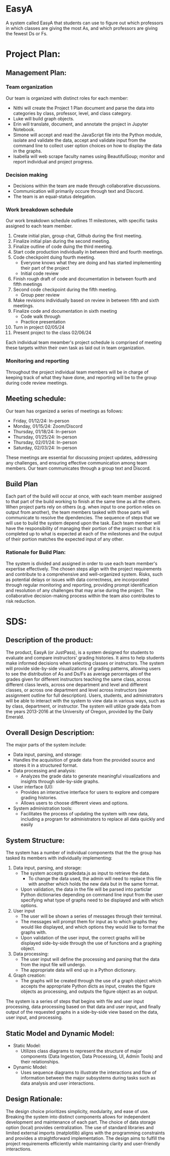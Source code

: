 # EasyA
A system called EasyA that students can use to figure out which professors in which classes are giving the most As, and which professors are giving the fewest Ds or Fs.

# Project Plan:

## Management Plan:

### Team organization
Our team is organized with distinct roles for each member:
- Nithi will create the Project 1 Plan document and parse the data into categories by class, professor, level, and class category.
- Luke will build graph objects.
- Erin will translate, document, and annotate the project in Jupyter Notebook.
- Simone will accept and read the JavaScript file into the Python module, isolate and validate the data, accept and validate input from the command line to collect user option choices on how to display the data in the graphs.
- Isabella will web scrape faculty names using BeautifulSoup; monitor and report individual and project progress.

### Decision making
- Decisions within the team are made through collaborative discussions.
- Communication will primarily occure through text and Discord.
- The team is an equal-status delegation.

### Work breakdown schedule
Our work breakdown schedule outlines 11 milestones, with specific tasks assigned to each team member. 
1. Create initial plan, group chat, Github during the first meeting.
2. Finalize initial plan during the second meeting.
3. Finalize outline of code duing the third meeting.
4. Start code production individually in between third and fourth meetings.
5. Code checkpoint duing fourth meeting.
    - Everyone knows what they are doing and has started implementing their part of the project
    - Initial code review
6. Finish rough draft of code and documentation in between fourth and fifth meetings 
7. Second code checkpoint during the fifth meeting.
    - Group peer review
8. Make revisions individually based on review in between fifth and sixth meetings.
9. Finalize code and documentation in sixth meeting
    - Code walk through 
    - Practice presentation
10. Turn in project 02/05/24
11. Present project to the class 02/06/24

Each individual team meamber's project schedule is comprised of meeting these targets within their own task as laid out in team organization.
 
### Monitoring and reporting
Throughout the project individual team members will be in charge of keeping track of what they have done, and reporting will be to the group during code review meetings. 

## Meeting schedule:
Our team has organized a series of meetings as follows:
- Friday, 01/12/24: In-person
- Monday, 01/15/24: Zoom/Discord
- Thursday, 01/18/24: In-person
- Thursday, 01/25/24: In-person
- Thursday, 02/01/24: In-person
- Saturday, 02/03/24: In-person

These meetings are essential for discussing project updates, addressing any challenges, and ensuring effective communication among team members.
Our team communicates through a group text and Discord.

## Build Plan
Each part of the build will occur at once, with each team member assigned to that part of the build working to finish at the same time as all the others. When project parts rely on others (e.g. when input to one portion relies on output from another), the team members tasked with those parts will communicate to resolve the dpendencies. The sequence of steps that we will use to build the system depend upon the task. Each team member will have the responsibility of managing their portion of the project so that it is completed up to what is expected at each of the milestones and the output of their portion matches the expected input of any other.

### Rationale for Build Plan:
The system is divided and assigned in order to use each team member's expertise effectively. The chosen steps align with the project requirements and contribute to a comprehensive and well-organized system. Risks, such as potential delays or issues with data correctness, are incorporated through regular monitoring and reporting, providing prompt identification and resolution of any challenges that may arise during the project. The collaborative decision-making process within the team also contributes to risk reduction. 

# SDS:
## Description of the product:
The product, EasyA (or JustPass), is a system designed for students to evaluate and compare instructors' grading histories. It aims to help students make informed decisions when selecting classes or instructors. The system will provide side-by-side visualizations of grading patterns, allowing users to see the distribution of As and Ds/Fs as average percentages of the grades given for different instructors teaching the same class, across different class levels, across one department and level and different classes, or across one department and level across instructors (see assignment outline for full description). Users, students, and administrators will be able to interact with the system to view data in various ways, such as by class, department, or instructor. The system will utilize grade data from the years 2013-2016 at the University of Oregon, provided by the Daily Emerald. 

## Overall Design Description:
The major parts of the system include:
-  Data input, parsing, and storage: 
  - Handles the acquisition of grade data from the provided source and stores it in a structured format.
- Data processing and analysis: 
  - Analyzes the grade data to generate meaningful visualizations and insights through side-by-side graphs.
- User interface (UI): 
  - Provides an interactive interface for users to explore and compare grading histories. 
  - Allows users to choose different views and options.
- System administration tools: 
  - Facilitates the process of updating the system with new data, including a program for administrators to replace all data quickly and easily

## System Structure:
The system has a number of individual components that the the group has tasked its members with individually implementing:
1. Data input, parsing, and storage: 
    - The system accepts gradedata.js as input to retrieve the data.
      - To change the data used, the admin will need to replace this file with another which holds the new data but in the same format. 
    - Upon validation, the data in the file will be parsed into particlar Python dictionaries depending on command line input from the user specifying what type of graphs need to be displayed and with which options.
2. User input
    - The user will be shown a series of messages through their terminal.
    - The messages will prompt them for input as to which graphs they would like displayed, and which options they would like to format the graphs with.
    - Upon validation of the user input, the correct graphs will be displayed side-by-side through the use of functions and a graphing object.
3. Data processing: 
    - The user input will define the processing and parsing that the data from the input file will undergo.
    - The appropriate data will end up in a Python dictionary.
4. Graph creation:
    - The graphs will be created through the use of a graph object which accepts the appropriate Python dicts as input, creates the figure objects as processing, and outputs the figure object as an output.

The system is a series of steps that begins with file and user input processing, data processing based on that data and user input, and finally output of the requested graphs in a side-by-side view based on the data, user input, and processing.
 
## Static Model and Dynamic Model:
- Static Model: 
  - Utilizes class diagrams to represent the structure of major components (Data Ingestion, Data Processing, UI, Admin Tools) and their relationships.
- Dynamic Model: 
  - Uses sequence diagrams to illustrate the interactions and flow of information between the major subsystems during tasks such as data analysis and user interactions.

## Design Rationale:
The design choice prioritizes simplicity, modularity, and ease of use. Breaking the system into distinct components allows for independent development and maintenance of each part. The choice of data storage option (local) provides centralization. The use of standard libraries and limited external imports (matplotlib) aligns with the programming constraints and provides a straightforward implementation. The design aims to fulfill the project requirements efficiently while maintaining clarity and user-friendly interactions.



